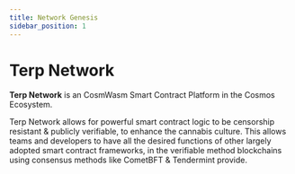```yaml
---
title: Network Genesis
sidebar_position: 1
---
```

# Terp Network 
 **Terp Network** is an CosmWasm Smart Contract Platform in the Cosmos Ecosystem.

 Terp Network allows for powerful smart contract logic to be censorship resistant & publicly verifiable, to enhance the cannabis culture.  This allows teams and developers
 to have all the desired functions of other largely adopted smart contract frameworks, in the verifiable method blockchains using consensus methods like CometBFT & Tendermint provide.

